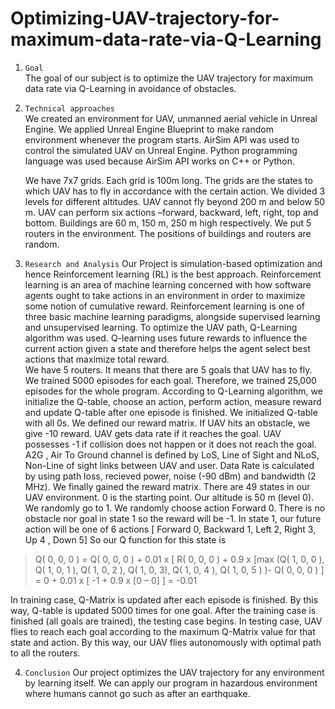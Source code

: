 # Optimizing-UAV-trajectory-for-maximum-data-rate-via-Q-Learning
1. ```Goal```    
    The goal of our subject is to optimize the UAV trajectory for maximum data rate via Q-Learning in avoidance of obstacles.   

2. ```Technical approaches```    
    We created an environment for UAV, unmanned aerial vehicle in Unreal Engine. We applied Unreal Engine Blueprint to make random environment whenever the program starts. AirSim API was used to control the simulated UAV on Unreal Engine. Python programming language was used because AirSim API works on C++ or Python.
    
    We have 7x7 grids. Each grid is 100m long. The grids are the states to which UAV has to fly in accordance with the certain action. We divided 3 levels for different altitudes. UAV cannot fly beyond 200 m and below 50 m. UAV can perform six actions –forward, backward, left, right, top and bottom. Buildings are 60 m, 150 m, 250 m high respectively. We put 5 routers in the environment. The positions of buildings and routers are random.  
    
3. ```Research and Analysis``` 
   Our Project is simulation-based optimization and hence Reinforcement learning (RL) is the best approach. Reinforcement learning is an area of machine learning concerned with how software agents ought to take actions in an environment in order to maximize some notion of cumulative reward. Reinforcement learning is one of three basic machine learning paradigms, alongside supervised learning and unsupervised learning. To optimize the UAV path, Q-Learning algorithm was used. Q-learning uses future rewards to influence the current action given a state and therefore helps the agent select best actions that maximize total reward.  
   We have 5 routers. It means that there are 5 goals that UAV has to fly. We trained 5000 episodes for each goal. Therefore, we trained 25,000 episodes for the whole program. According to Q-Learning algorithm, we initialize the Q-table, choose an action, perform action, measure reward and update Q-table after one episode is finished. We initialized Q-table with all 0s. 
   We defined our reward matrix. If UAV hits an obstacle, we give -10 reward. UAV gets data rate if it reaches the goal. UAV possesses -1 if collision does not happen or it does not reach the goal.  A2G , Air To Ground channel is defined by LoS, Line of Sight and NLoS, Non-Line of sight links between UAV and user. Data Rate is calculated by using path loss, recieved power, noise (-90 dBm) and bandwidth (2 MHz). We finally gained the reward matrix. There are 49 states in our UAV environment. 0 is the starting point. Our altitude is 50 m (level 0).  We randomly go to 1. We randomly choose action Forward 0. There is no obstacle nor goal in state 1 so the reward will be -1. In state 1, our future action will be one of 6 actions [ Forward 0, Backward 1, Left 2, Right 3, Up 4 , Down 5] 
So our Q function for this state is 

> Q( 0, 0, 0 ) = Q( 0, 0, 0 ) + 0.01 x [ R( 0, 0, 0 )  + 0.9 x [max (Q( 1, 0, 0 ), Q( 1, 0, 1 ), Q( 1, 0, 2 ), Q( 1, 0, 3), Q( 1, 0, 4 ), Q( 1, 0, 5 ) )- Q( 0, 0, 0 ) ]   
>              = 0 + 0.01 x [ -1 + 0.9 x [0 – 0] ]   = -0.01   
 
   In training case, Q-Matrix is updated after each episode is finished.  By this way, Q-table is updated 5000 times for one goal. After the training case is finished (all goals are trained), the testing case begins. In testing case, UAV flies to reach each goal according to the maximum Q-Matrix value for that state and action. By this way, our UAV flies autonomously with optimal path to all the routers.  
 
4. ```Conclusion```
  Our project optimizes the UAV trajectory for any environment by learning itself. We can apply our program in hazardous environment where humans cannot go such as after an earthquake.  




